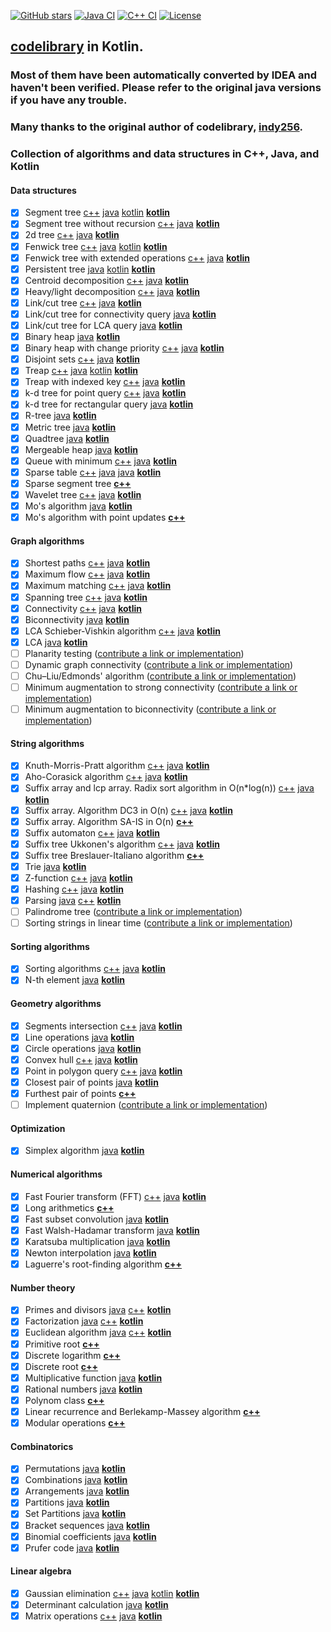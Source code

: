 [![GitHub stars](https://img.shields.io/github/stars/indy256/codelibrary.svg?style=flat&label=star)](https://github.com/indy256/codelibrary/)
[![Java CI](https://github.com/indy256/codelibrary/workflows/Java%20CI/badge.svg)](https://github.com/indy256/codelibrary/actions?query=workflow%3A%22Java+CI%22)
[![C++ CI](https://github.com/indy256/codelibrary/workflows/C++%20CI/badge.svg)](https://github.com/indy256/codelibrary/actions?query=workflow%3A%22C%2B%2B+CI%22)
[![License](https://img.shields.io/badge/license-UNLICENSE-green.svg)](https://github.com/indy256/codelibrary/blob/master/UNLICENSE)

## [codelibrary](https://github.com/indy256/codelibrary) in **Kotlin**.

### Most of them have been automatically converted by IDEA and haven't been verified. Please refer to the original java versions if you have any trouble.

### Many thanks to the original author of codelibrary, [indy256](https://github.com/indy256).


### Collection of algorithms and data structures in C++, Java, and **Kotlin**

#### Data structures
+ [x] Segment tree [c++](cpp/structures/segment_tree.h) [java](java/structures/SegmentTree.java) [kotlin](kotlin/SegmentTree.kt) [**kotlin**](kotlin/structures/SegmentTree.kt)
+ [x] Segment tree without recursion [c++](cpp/structures/segment_tree_without_recursion.cpp) [java](java/structures/SegmentTreeWithoutRecursion.java) [**kotlin**](kotlin/structures/SegmentTreeWithoutRecursion.kt)
+ [x] 2d tree [c++](cpp/structures/tree_2d.cpp) [java](java/structures/Tree2d.java) [**kotlin**](kotlin/structures/Tree2d.kt)
+ [x] Fenwick tree [c++](cpp/structures/fenwick_tree.cpp) [java](java/structures/FenwickTree.java) [kotlin](kotlin/FenwickTree.kt) [**kotlin**](kotlin/structures/FenwickTree.kt)
+ [x] Fenwick tree with extended operations [c++](cpp/structures/fenwick_tree_interval.cpp) [java](java/structures/FenwickTreeExtended.java) [**kotlin**](kotlin/structures/FenwickTreeExtended.kt)
+ [x] Persistent tree [java](java/structures/PersistentTree.java) [kotlin](kotlin/PersistentTree.kt) [**kotlin**](kotlin/structures/PersistentTree.kt)
+ [x] Centroid decomposition [c++](cpp/structures/centroid_decomposition.cpp) [java](java/structures/CentroidDecomposition.java) [**kotlin**](kotlin/structures/CentroidDecomposition.kt)
+ [x] Heavy/light decomposition [c++](cpp/structures/heavy_light_decomposition.cpp) [java](java/structures/HeavyLight.java) [**kotlin**](kotlin/structures/HeavyLight.kt)
+ [x] Link/cut tree [c++](cpp/structures/link_cut_tree.cpp) [java](java/structures/LinkCutTree.java) [**kotlin**](kotlin/structures/LinkCutTree.kt)
+ [x] Link/cut tree for connectivity query [java](java/structures/LinkCutTreeConnectivity.java) [**kotlin**](kotlin/structures/LinkCutTreeConnectivity.kt)
+ [x] Link/cut tree for LCA query [java](java/structures/LinkCutTreeLca.java) [**kotlin**](kotlin/structures/LinkCutTreeLca.kt)
+ [x] Binary heap [java](java/structures/BinaryHeap.java) [**kotlin**](kotlin/structures/BinaryHeap.kt)
+ [x] Binary heap with change priority [c++](cpp/structures/binary_heap.cpp) [java](java/structures/BinaryHeapExtended.java) [**kotlin**](kotlin/structures/BinaryHeapExtended.kt)
+ [x] Disjoint sets [c++](cpp/structures/disjoint_sets.cpp) [java](java/structures/DisjointSets.java) [**kotlin**](kotlin/structures/DisjointSets.kt)
+ [x] Treap [c++](cpp/structures/treap.h) [java](java/structures/Treap.java) [kotlin](kotlin/Treap.kt) [**kotlin**](kotlin/structures/Treap.kt)
+ [x] Treap with indexed key [c++](cpp/structures/treap_indexed.cpp) [java](java/structures/TreapIndexed.java) [**kotlin**](kotlin/structures/TreapIndexed.kt)
+ [x] k-d tree for point query [c++](cpp/structures/kd_tree.cpp) [java](java/structures/KdTreePointQuery.java) [**kotlin**](kotlin/structures/KdTreePointQuery.kt)
+ [x] k-d tree for rectangular query [java](java/structures/KdTreeRectQuery.java) [**kotlin**](kotlin/structures/KdTreeRectQuery.kt)
+ [x] R-tree [java](java/structures/RTree.java) [**kotlin**](kotlin/structures/RTree.kt)
+ [x] Metric tree [java](java/structures/MetricTree.java) [**kotlin**](kotlin/structures/MetricTree.kt)
+ [x] Quadtree [java](java/structures/QuadTree.java) [**kotlin**](kotlin/structures/QuadTree.kt)
+ [x] Mergeable heap [java](java/structures/MergeableHeap.java) [**kotlin**](kotlin/structures/MergeableHeap.kt)
+ [x] Queue with minimum [c++](cpp/structures/queue_min.cpp) [java](java/structures/QueueMin.java) [**kotlin**](kotlin/structures/QueueMin.kt)
+ [x] Sparse table [c++](cpp/structures/sparse-table.cpp) [java](java/structures/RmqSparseTable.java) [java](java/graphs/lca/LcaSparseTable.java) [**kotlin**](kotlin/structures/RmqSparseTable.kt)
+ [x] Sparse segment tree [**c++**](cpp/structures/sparse-segment-tree.cpp)
+ [x] Wavelet tree [c++](cpp/structures/wavelet_tree.cpp) [java](java/structures/WaveletTree.java) [**kotlin**](kotlin/structures/WaveletTree.kt)
+ [x] Mo's algorithm [java](java/structures/MosAlgorithm.java) [**kotlin**](kotlin/structures/MosAlgorithm.kt)
+ [x] Mo's algorithm with point updates [**c++**](cpp/structures/mos_with_updates.cpp)

#### Graph algorithms
+ [x] Shortest paths [c++](cpp/graphs/shortestpaths) [java](java/graphs/shortestpaths) [**kotlin**](kotlin/graphs/shortestpaths)
+ [x] Maximum flow [c++](cpp/graphs/flows) [java](java/graphs/flows) [**kotlin**](kotlin/graphs/flows)
+ [x] Maximum matching [c++](cpp/graphs/matchings) [java](java/graphs/matchings) [**kotlin**](kotlin/graphs/matchings)
+ [x] Spanning tree [c++](cpp/graphs/spanningtree) [java](java/graphs/spanningtree) [**kotlin**](kotlin/graphs/spanningtree)
+ [x] Connectivity [c++](cpp/graphs/dfs) [java](java/graphs/dfs) [**kotlin**](kotlin/graphs/dfs)
+ [x] Biconnectivity [java](java/graphs/dfs/Biconnectivity.java) [**kotlin**](kotlin/graphs/dfs/Biconnectivity.kt)
+ [x] LCA Schieber-Vishkin algorithm [c++](cpp/graphs/lca/lca_rmq_schieber_vishkin.cpp) [java](java/graphs/lca/LcaSchieberVishkin.java) [**kotlin**](kotlin/graphs/lca/LcaSchieberVishkin.kt)
+ [x] LCA [java](java/graphs/lca) [**kotlin**](kotlin/graphs/lca)
+ [ ] Planarity testing ([contribute a link or implementation](https://github.com/indy256/codelibrary/issues/28))
+ [ ] Dynamic graph connectivity ([contribute a link or implementation](https://github.com/indy256/codelibrary/issues/29))
+ [ ] Chu–Liu/Edmonds' algorithm ([contribute a link or implementation](https://github.com/indy256/codelibrary/issues/30))
+ [ ] Minimum augmentation to strong connectivity ([contribute a link or implementation](https://github.com/indy256/codelibrary/issues/32))
+ [ ] Minimum augmentation to biconnectivity ([contribute a link or implementation](https://github.com/indy256/codelibrary/issues/33))

#### String algorithms
+ [x] Knuth-Morris-Pratt algorithm [c++](cpp/strings/kmp.cpp) [java](java/strings/Kmp.java) [**kotlin**](kotlin/strings/Kmp.kt)
+ [x] Aho-Corasick algorithm [c++](cpp/strings/aho-corasick.cpp) [java](java/strings/AhoCorasick.java) [**kotlin**](kotlin/strings/AhoCorasick.kt)
+ [x] Suffix array and lcp array. Radix sort algorithm in O(n*log(n)) [c++](cpp/strings/suffix-array.cpp) [java](java/strings/SuffixArray.java) [**kotlin**](kotlin/strings/SuffixArray.kt)
+ [x] Suffix array. Algorithm DC3 in O(n) [c++](cpp/strings/suffix-array-dc3.cpp) [java](java/strings/SuffixArrayDC3.java) [**kotlin**](kotlin/strings/SuffixArrayDC3.kt)
+ [x] Suffix array. Algorithm SA-IS in O(n) [**c++**](cpp/strings/suffix-array-sa-is.cpp)
+ [x] Suffix automaton [c++](cpp/strings/suffix-automaton.cpp) [java](java/strings/SuffixAutomaton.java) [**kotlin**](kotlin/strings/SuffixAutomaton.kt)
+ [x] Suffix tree Ukkonen's algorithm [c++](cpp/strings/suffix_tree_ukkonen.cpp) [java](java/strings/SuffixTree.java) [**kotlin**](kotlin/strings/SuffixTree.kt)
+ [x] Suffix tree Breslauer-Italiano algorithm [**c++**](cpp/strings/suffix_tree_breslauer_italiano.cpp)
+ [x] Trie [java](java/strings/Trie.java) [**kotlin**](kotlin/strings/Trie.kt)
+ [x] Z-function [c++](cpp/strings/z-function.cpp) [java](java/strings/ZFunction.java) [**kotlin**](kotlin/strings/ZFunction.kt)
+ [x] Hashing [c++](cpp/strings/hashing.cpp) [java](java/strings/Hashing.java) [**kotlin**](kotlin/strings/Hashing.kt)
+ [x] Parsing [java](java/parsing) [c++](cpp/parsing) [**kotlin**](kotlin/parsing)
+ [ ] Palindrome tree ([contribute a link or implementation](https://github.com/indy256/codelibrary/issues/34))
+ [ ] Sorting strings in linear time ([contribute a link or implementation](https://github.com/indy256/codelibrary/issues/31))

#### Sorting algorithms
+ [x] Sorting algorithms [c++](cpp/sort/sort.cpp) [java](java/sort/Sort.java) [**kotlin**](kotlin/sort/Sort.kt)
+ [x] N-th element [java](java/sort/NthElement.java) [**kotlin**](kotlin/sort/NthElement.kt)

#### Geometry algorithms
+ [x] Segments intersection [c++](cpp/geometry/segments_intersection.cpp) [java](java/geometry/SegmentsIntersection.java) [**kotlin**](kotlin/geometry/SegmentsIntersection.kt)
+ [x] Line operations [java](java/geometry/LineGeometry.java) [**kotlin**](kotlin/geometry/LineGeometry.kt)
+ [x] Circle operations [java](java/geometry/CircleOperations.java) [**kotlin**](kotlin/geometry/CircleOperations.kt)
+ [x] Convex hull [c++](cpp/geometry/convex_hull.cpp) [java](java/geometry/ConvexHull.java) [**kotlin**](kotlin/geometry/ConvexHull.kt)
+ [x] Point in polygon query [c++](cpp/geometry/point_in_polygon.cpp) [java](java/geometry/PointInPolygon.java) [**kotlin**](kotlin/geometry/PointInPolygon.kt)
+ [x] Closest pair of points [java](java/geometry/Closest2Points.java) [**kotlin**](kotlin/geometry/Closest2Points.kt)
+ [x] Furthest pair of points [**c++**](cpp/geometry/diameter.cpp)
+ [ ] Implement quaternion ([contribute a link or implementation](https://github.com/indy256/codelibrary/issues/35))

#### Optimization
+ [x] Simplex algorithm [java](java/optimization/Simplex.java) [**kotlin**](kotlin/optimization/Simplex.kt)

#### Numerical algorithms
+ [x] Fast Fourier transform (FFT) [c++](cpp/numeric/fft.h) [java](java/numeric/FFT.java) [**kotlin**](kotlin/numeric/FFT.kt)
+ [x] Long arithmetics [**c++**](cpp/numeric/bigint.cpp)
+ [x] Fast subset convolution [java](java/numeric/SubsetConvolution.java) [**kotlin**](kotlin/numeric/SubsetConvolution.kt)
+ [x] Fast Walsh-Hadamar transform [java](java/numeric/WalshHadamarTransform.java) [**kotlin**](kotlin/numeric/WalshHadamarTransform.kt)
+ [x] Karatsuba multiplication [java](java/numeric/KaratsubaMultiply.java) [**kotlin**](kotlin/numeric/KaratsubaMultiply.kt)
+ [x] Newton interpolation [java](java/numeric/NewtonInterpolation.java) [**kotlin**](kotlin/numeric/NewtonInterpolation.kt)
+ [x] Laguerre's root-finding algorithm [**c++**](cpp/numeric/polynom-roots.cpp)

#### Number theory
+ [x] Primes and divisors [java](java/numbertheory/PrimesAndDivisors.java) [c++](cpp/numbertheory/primes_and_divisors.cpp) [**kotlin**](kotlin/numbertheory/PrimesAndDivisors.kt)
+ [x] Factorization [java](java/numbertheory/Factorization.java) [c++](cpp/numbertheory/factorization.cpp) [**kotlin**](kotlin/numbertheory/Factorization.kt)
+ [x] Euclidean algorithm [java](java/numbertheory/Euclid.java) [c++](cpp/numbertheory/euclid.cpp) [**kotlin**](kotlin/numbertheory/Euclid.kt)
+ [x] Primitive root [**c++**](cpp/numbertheory/primitive_root.cpp)
+ [x] Discrete logarithm [**c++**](cpp/numbertheory/discrete_log.cpp)
+ [x] Discrete root [**c++**](cpp/numbertheory/discrete_root.cpp)
+ [x] Multiplicative function [java](java/numbertheory/MultiplicativeFunction.java) [**kotlin**](kotlin/numbertheory/MultiplicativeFunction.kt)
+ [x] Rational numbers [java](java/numbertheory/Rational.java) [**kotlin**](kotlin/numbertheory/Rational.kt)
+ [x] Polynom class [**c++**](cpp/numbertheory/polynom.h)
+ [x] Linear recurrence and Berlekamp-Massey algorithm [**c++**](cpp/numbertheory/linear_recurrence.cpp)
+ [x] Modular operations [**c++**](cpp/numbertheory/modint.h)

#### Combinatorics
+ [x] Permutations [java](java/combinatorics/Permutations.java) [**kotlin**](kotlin/combinatorics/Permutations.kt)
+ [x] Combinations [java](java/combinatorics/Combinations.java) [**kotlin**](kotlin/combinatorics/Combinations.kt)
+ [x] Arrangements [java](java/combinatorics/Arrangements.java) [**kotlin**](kotlin/combinatorics/Arrangements.kt)
+ [x] Partitions [java](java/combinatorics/Partitions.java) [**kotlin**](kotlin/combinatorics/Partitions.kt)
+ [x] Set Partitions [java](java/combinatorics/SetPartitions.java) [**kotlin**](kotlin/combinatorics/SetPartitions.kt)
+ [x] Bracket sequences [java](java/combinatorics/BracketSequences.java) [**kotlin**](kotlin/combinatorics/BracketSequences.kt)
+ [x] Binomial coefficients [java](java/combinatorics/BinomialCoefficients.java) [**kotlin**](kotlin/combinatorics/BinomialCoefficients.kt)
+ [x] Prufer code [java](java/combinatorics/PruferCode.java) [**kotlin**](kotlin/combinatorics/PruferCode.kt)

#### Linear algebra
+ [x] Gaussian elimination [c++](cpp/linearalgebra/gauss.cpp) [java](java/linearalgebra/Gauss.java) [kotlin](kotlin/Gauss.kt) [**kotlin**](kotlin/linearalgebra/Gauss.kt)
+ [x] Determinant calculation [java](java/linearalgebra/Determinant.java) [**kotlin**](kotlin/linearalgebra/Determinant.kt)
+ [x] Matrix operations [c++](cpp/linearalgebra/matrix.h) [java](java/linearalgebra/Matrix.java) [**kotlin**](kotlin/linearalgebra/Matrix.kt)

